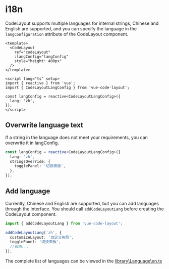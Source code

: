 # i18n

CodeLayout supports multiple languages for internal strings, Chinese and English are supported, and you can specify the language in the `langConfiguration` attribute of the CodeLayout component.

```vue
<template>
  <CodeLayout 
    ref="codeLayout"
    :langConfig="langConfig"
    style="height: 400px"
  />
</template>

<script lang="ts" setup>
import { reactive } from 'vue';
import { CodeLayoutLangConfig } from 'vue-code-layout';

const langConfig = reactive<CodeLayoutLangConfig>({
  lang: 'zh',
});
</script>
```

## Overwrite language text

If a string in the language does not meet your requirements, you can overwrite it in langConfig.

```ts
const langConfig = reactive<CodeLayoutLangConfig>({
  lang: 'zh',
  stringsOverride: {
    togglePanel: '切换面板',
  },
});
```

## Add language

Currently, Chinese and English are supported, but you can add languages through the interface. You should call `addCodeLayoutLang` before creating the CodeLayout component.

```ts
import { addCodeLayoutLang } from 'vue-code-layout';

addCodeLayoutLang('zh', {
  customizeLayout: '自定义布局',
  togglePanel: '切换面板',
  //省略...
});

```

The complete list of languages can be viewed in the [library\Language\en.ts](https://github.com/imengyu/vue-code-layout/blob/master/library/Language/en.ts)
